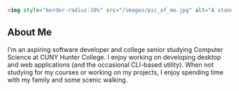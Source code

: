 ```html
<img style="border-radius:10%" src="/images/pic_of_me.jpg" alt="A standard profile of myself" width="120">
```

## About Me
I'm an aspiring software developer and college senior studying Computer Science at CUNY Hunter College. I enjoy working on developing desktop and web applications (and the occasional CLI-based utility). When not studying for my courses or working on my projects, I enjoy spending time with my family and some scenic walking.

